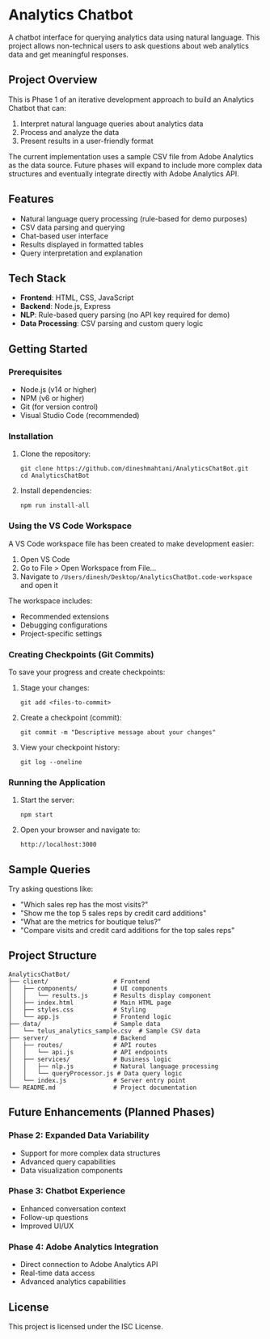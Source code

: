# Analytics Chatbot

A chatbot interface for querying analytics data using natural language. This project allows non-technical users to ask questions about web analytics data and get meaningful responses.

## Project Overview

This is Phase 1 of an iterative development approach to build an Analytics Chatbot that can:

1. Interpret natural language queries about analytics data
2. Process and analyze the data
3. Present results in a user-friendly format

The current implementation uses a sample CSV file from Adobe Analytics as the data source. Future phases will expand to include more complex data structures and eventually integrate directly with Adobe Analytics API.

## Features

- Natural language query processing (rule-based for demo purposes)
- CSV data parsing and querying
- Chat-based user interface
- Results displayed in formatted tables
- Query interpretation and explanation

## Tech Stack

- **Frontend**: HTML, CSS, JavaScript
- **Backend**: Node.js, Express
- **NLP**: Rule-based query parsing (no API key required for demo)
- **Data Processing**: CSV parsing and custom query logic

## Getting Started

### Prerequisites

- Node.js (v14 or higher)
- NPM (v6 or higher)
- Git (for version control)
- Visual Studio Code (recommended)

### Installation

1. Clone the repository:
   ```
   git clone https://github.com/dineshmahtani/AnalyticsChatBot.git
   cd AnalyticsChatBot
   ```

2. Install dependencies:
   ```
   npm run install-all
   ```

### Using the VS Code Workspace

A VS Code workspace file has been created to make development easier:

1. Open VS Code
2. Go to File > Open Workspace from File...
3. Navigate to `/Users/dinesh/Desktop/AnalyticsChatBot.code-workspace` and open it

The workspace includes:
- Recommended extensions
- Debugging configurations
- Project-specific settings

### Creating Checkpoints (Git Commits)

To save your progress and create checkpoints:

1. Stage your changes:
   ```
   git add <files-to-commit>
   ```

2. Create a checkpoint (commit):
   ```
   git commit -m "Descriptive message about your changes"
   ```

3. View your checkpoint history:
   ```
   git log --oneline
   ```

### Running the Application

1. Start the server:
   ```
   npm start
   ```

2. Open your browser and navigate to:
   ```
   http://localhost:3000
   ```

## Sample Queries

Try asking questions like:

- "Which sales rep has the most visits?"
- "Show me the top 5 sales reps by credit card additions"
- "What are the metrics for boutique telus?"
- "Compare visits and credit card additions for the top sales reps"

## Project Structure

```
AnalyticsChatBot/
├── client/                  # Frontend
│   ├── components/          # UI components
│   │   └── results.js       # Results display component
│   ├── index.html           # Main HTML page
│   ├── styles.css           # Styling
│   └── app.js               # Frontend logic
├── data/                    # Sample data
│   └── telus_analytics_sample.csv  # Sample CSV data
├── server/                  # Backend
│   ├── routes/              # API routes
│   │   └── api.js           # API endpoints
│   ├── services/            # Business logic
│   │   ├── nlp.js           # Natural language processing
│   │   └── queryProcessor.js # Data query logic
│   └── index.js             # Server entry point
└── README.md                # Project documentation
```

## Future Enhancements (Planned Phases)

### Phase 2: Expanded Data Variability
- Support for more complex data structures
- Advanced query capabilities
- Data visualization components

### Phase 3: Chatbot Experience
- Enhanced conversation context
- Follow-up questions
- Improved UI/UX

### Phase 4: Adobe Analytics Integration
- Direct connection to Adobe Analytics API
- Real-time data access
- Advanced analytics capabilities

## License

This project is licensed under the ISC License.
